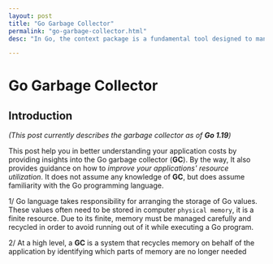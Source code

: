 ```yaml
---
layout: post
title: "Go Garbage Collector"
permalink: "go-garbage-collector.html"
desc: "In Go, the context package is a fundamental tool designed to manage and share request-scoped data, cancellation signals, and timeouts or deadlines across different layers of an application."

---
```


# Go Garbage Collector

## Introduction

*(This post currently describes the garbage collector as of **Go 1.19**)*

This post help you in better understanding your application costs by providing insights into the Go garbage collector (**GC**). By the way, It also provides guidance on how to *improve your applications' resource utilization*. It does not assume any knowledge of **GC**, but does assume familiarity with the Go programming language.

1/ Go language takes responsibility for arranging the storage of Go values. These values often need to be stored in computer `physical memory`, it is a finite resource. Due to its finite, memory must be managed carefully and recycled in order to avoid running out of it while executing a Go program.

2/ At a high level, a **GC** is a system that recycles memory on behalf of the application by identifying which parts of memory are no longer needed
